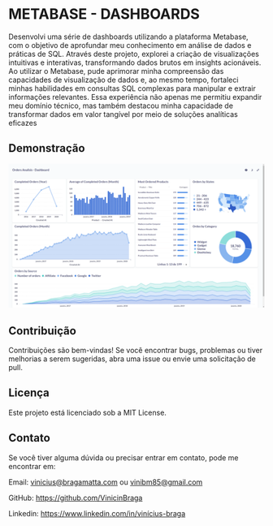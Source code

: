 # METABASE - DASHBOARDS

Desenvolvi uma série de dashboards utilizando a plataforma Metabase, com o objetivo de aprofundar meu conhecimento em análise de dados e práticas de SQL. Através deste projeto, explorei a criação de visualizações intuitivas e interativas, transformando dados brutos em insights acionáveis. Ao utilizar o Metabase, pude aprimorar minha compreensão das capacidades de visualização de dados e, ao mesmo tempo, fortaleci minhas habilidades em consultas SQL complexas para manipular e extrair informações relevantes. Essa experiência não apenas me permitiu expandir meu domínio técnico, mas também destacou minha capacidade de transformar dados em valor tangível por meio de soluções analíticas eficazes

## Demonstração
![Metabase](./images/Orders1.png)

## Contribuição
Contribuições são bem-vindas! Se você encontrar bugs, problemas ou tiver melhorias a serem sugeridas, abra uma issue ou envie uma solicitação de pull.

## Licença
Este projeto está licenciado sob a MIT License.

## Contato
Se você tiver alguma dúvida ou precisar entrar em contato, pode me encontrar em:

Email: vinicius@bragamatta.com ou vinibm85@gmail.com

GitHub: https://github.com/VinicinBraga

Linkedin: https://www.linkedin.com/in/vinícius-braga